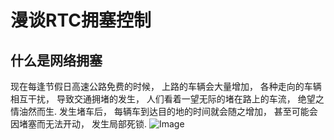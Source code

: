 # 漫谈RTC拥塞控制

## 什么是网络拥塞
 现在每逢节假日高速公路免费的时候， 上路的车辆会大量增加， 各种走向的车辆相互干扰， 导致交通拥堵的发生， 人们看着一望无际的堵在路上的车流， 绝望之情油然而生.  发生堵车后， 每辆车到达目的地的时间就会随之增加， 甚至可能会因堵塞而无法开动， 发生局部死锁.
 ![Image](http://qqpublic.qpic.cn/qq_public/0/0-1614248353-D0DC7626B57396D75E474E9B22A5DBAA/0?fmt=jpg&size=95&h=566&w=900&ppv=1/0)

